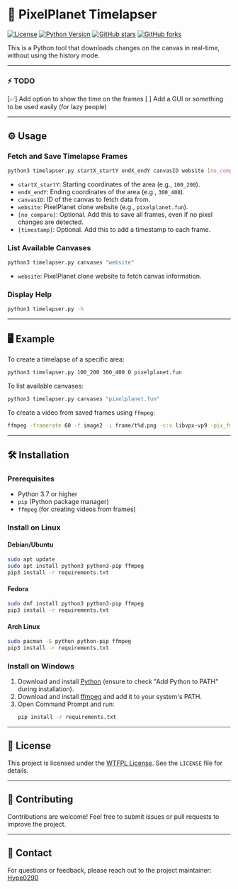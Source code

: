 # 📸 PixelPlanet Timelapser

[![License](https://img.shields.io/badge/License-WTFPL-brightgreen)](https://www.wtfpl.net/)
[![Python Version](https://img.shields.io/badge/python-3.7+-blue.svg)](https://www.python.org/)
[![GitHub stars](https://img.shields.io/github/stars/Hype0290/timelapse-bot-pixelplanet?style=social)](https://github.com/Hype0290/timelapse-bot-pixelplanet/stargazers)
[![GitHub forks](https://img.shields.io/github/forks/Hype0290/timelapse-bot-pixelplanet?style=social)](https://github.com/Hype0290/timelapse-bot-pixelplanet/network)

This is a Python tool that downloads changes on the canvas in real-time, without using the history mode.

---

### ⚡ TODO

[✅] Add option to show the time on the frames
[  ] Add a GUI or something to be used easily (for lazy people)


---

## ⚙️ Usage

### Fetch and Save Timelapse Frames
```bash
python3 timelapser.py startX_startY endX_endY canvasID website [no_compare] [timestamp]
```
- `startX_startY`: Starting coordinates of the area (e.g., `100_200`).
- `endX_endY`: Ending coordinates of the area (e.g., `300_400`).
- `canvasID`: ID of the canvas to fetch data from.
- `website`: PixelPlanet clone website (e.g., `pixelplanet.fun`).
- `[no_compare]`: Optional. Add this to save all frames, even if no pixel changes are detected.
- `[timestamp]`: Optional. Add this to add a timestamp to each frame.
### List Available Canvases
```bash
python3 timelapser.py canvases "website"
```
- `website`: PixelPlanet clone website to fetch canvas information.

### Display Help
```bash
python3 timelapser.py -h
```

---

## 🖥️ Example

To create a timelapse of a specific area:
```bash
python3 timelapser.py 100_200 300_400 0 pixelplanet.fun
```

To list available canvases:
```bash
python3 timelapser.py canvases "pixelplanet.fun"
```

To create a video from saved frames using `ffmpeg`:
```bash
ffmpeg -framerate 60 -f image2 -i frame/t%d.png -c:v libvpx-vp9 -pix_fmt yuva420p timelapse.mp4
```

---

## 🛠️ Installation

### Prerequisites
- Python 3.7 or higher
- `pip` (Python package manager)
- `ffmpeg` (for creating videos from frames)

### Install on Linux

#### Debian/Ubuntu
```bash
sudo apt update
sudo apt install python3 python3-pip ffmpeg
pip3 install -r requirements.txt
```

#### Fedora
```bash
sudo dnf install python3 python3-pip ffmpeg
pip3 install -r requirements.txt
```

#### Arch Linux
```bash
sudo pacman -S python python-pip ffmpeg
pip3 install -r requirements.txt
```

### Install on Windows

1. Download and install [Python](https://www.python.org/downloads/) (ensure to check "Add Python to PATH" during installation).
2. Download and install [ffmpeg](https://ffmpeg.org/download.html) and add it to your system's PATH.
3. Open Command Prompt and run:
    ```cmd
    pip install -r requirements.txt
    ```

---

## 📜 License

This project is licensed under the [WTFPL License](https://opensource.org/licenses/WTFPL). See the `LICENSE` file for details.

---

## 🤝 Contributing

Contributions are welcome! Feel free to submit issues or pull requests to improve the project.

---

## 📧 Contact

For questions or feedback, please reach out to the project maintainer: [Hype0290](https://github.com/Hype0290)
